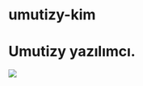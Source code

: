 # umutizy-kim
<h1>Umutizy yazılımcı.</h1>
<img src="https://cdn.discordapp.com/attachments/951762003775610920/955533803303088208/unknown.png">

